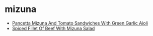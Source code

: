 # mizuna

 * [Pancetta Mizuna And Tomato Sandwiches With Green Garlic Aioli](../../index/p/pancetta-mizuna-and-tomato-sandwiches-with-green-garlic-aioli-235602.json)
 * [Spiced Fillet Of Beef With Mizuna Salad](../../index/s/spiced-fillet-of-beef-with-mizuna-salad-107005.json)
